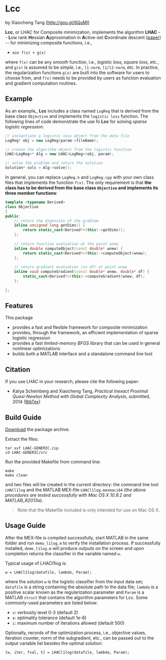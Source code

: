 
# Lcc
by Xiaocheng Tang [http://goo.gl/6QuMl]  

**Lcc**, or LHAC for Composite minimization, implements the algorithm **LHAC** -- <b> L</b>ow rank <b>H</b>essian <b>A</b>pproximation in <b>A</b>ctive-set <b>C</b>oordinate descent ([paper](http://goo.gl/ERZb3i))  -- for minimizing composite functions, i.e.,  

* `min f(x) + g(x)`  

where `f(x)` can be any _smooth_ function, i.e., _logistic loss_, _square loss_, etc., and `g(x)` is assumed to be _simple_, i.e., `l1-norm`, `l1/l2-norm`, etc.  In practice, the regularization functions `g(x)` are built into the software for users to choose from, and `f(x)` needs to be provided by users as function evaluation and gradient computation routines. 

## Example
As an example,, **Lcc** includes a class named `LogReg` that is derived from the base class `Objective` and implements the `logistic loss` function. The following lines of code demonstrate the use fo **Lcc** for solving _sparse logistic regression_:
```c++
// instantiate a logistic loss object from the data file
LogReg* obj = new LogReg(param->fileName);

// create the algorithm object from the logistic function
LHAC<LogReg>* Alg = new LHAC<LogReg>(obj, param);

// solve the problem and return the solution
Solution* sols = Alg->solve();
```

In general, you can replace `LogReg.h` and `LogReg.cpp` with your own class files that implements the function `f(x)`. The only requirement is that **the class has to be derived from the base class `Objective` and implements its three member functions**:
```c++
template <typename Derived>
class Objective
{
public:
    // return the dimension of the problem
    inline unsigned long getDims() {
        return static_cast<Derived*>(this)->getDims();
    };
    
    // return function evaluation at the point wnew
    inline double computeObject(const double* wnew) {
        return static_cast<Derived*>(this)->computeObject(wnew);
    };
    
    // return gradient evaluation (in df) at point wnew
    inline void computeGradient(const double* wnew, double* df) {
        static_cast<Derived*>(this)->computeGradient(wnew, df);
    };
    
};
```


## Features
This package

* provides a fast and flexible framework for composite minimization
* provides, through the framework, an efficient implementation of sparse logistic regression
* provides a fast _limited-memory BFGS_ library that can be used in general nonlinear optimizations 
* builds both a MATLAB interface and a standalone command line tool


## Citation
If you use LHAC in your research, please cite the following paper:

* Katya Scheinberg and Xiaocheng Tang, _Practical Inexact Proximal Quasi-Newton Method with Global Complexity Analysis_, submitted, 2014  ([BibTex](http://goo.gl/fVJgWN))

## Build Guide
[Download](https://github.com/LHAC/LHAC/archive/GENERIC.zip) the package archive.

Extract the files:
```
tar xvf LHAC-GENERIC.zip
cd LHAC-GENERIC/src
```

Run the provided Makefile from command line:
```
make
make clean
```
and two files will be created in the current directory: the command line tool `LHACl1log` and the MATLAB MEX-file `LHACl1log.mexmaci64` (_the above procedures are tested successfully with Mac OS X 10.9.2 and MATLAB_R2013a_).

> Note that the Makefile included is only intended for use on Mac OS X.  


## Usage Guide

After the MEX-file is compiled successfully, start MATLAB in the same folder and run `demo_l1log.m` to verify the installation process. If successfully installed, `demo_l1log.m` will produce outputs on the screen and upon completion returns the classifier in the variable named `w`.

Typical usage of LHACl1log is:
```
w = LHACl1log(datafile, lambda, Param);
```
where the solution `w` is the logistic classifier from the input data set; `datafile` is a string containing the absolute path to the data file; `lambda` is a positive scalar known as the regularization parameter and `Param` is a MATLAB `struct` that contains the algorithm parameters for Lcc. Some commonly-used parameters are listed below:

* `v`: verbosity level 0-3 (default 2)
* `e`: optimality tolerance (default 1e-6)
* `i`: maximum number of iterations allowed (default 500)

Optionally, records of the optimization process, i.e., objective values, iteration counter, norm of the subgradient, etc., can be passed out to the output variable list besides the optimal solution:
```
[w, iter, fval, t] = LHACl1log(datafile, lambda, Param);
```













